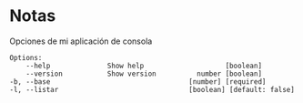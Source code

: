 # Notas

Opciones de mi aplicación de consola

```
Options:
    --help              Show help                    [boolean]
    --version           Show version          number [boolean]
-b, --base                                  [number] [required]
-l, --listar                                [boolean] [default: false]

```
